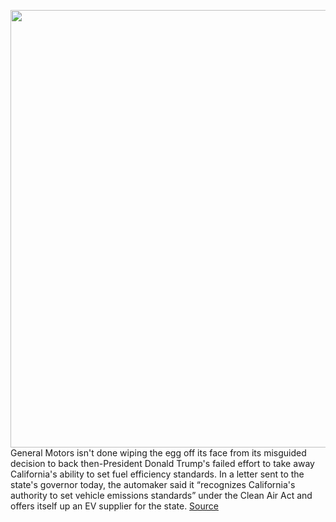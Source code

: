 <img src='https://cdn.vox-cdn.com/thumbor/fMkcNWfDSt1KVsmgpKYV4M7IWrg=/0x0:6000x3866/1200x800/filters:focal(2520x1453:3480x2413)/cdn.vox-cdn.com/uploads/chorus_image/image/70370222/1237448695.0.jpg' width='700px' /><br/>
General Motors isn't done wiping the egg off its face from its misguided decision to back then-President Donald Trump's failed effort to take away California's ability to set fuel efficiency standards. In a letter sent to the state's governor today, the automaker said it “recognizes California's authority to set vehicle emissions standards” under the Clean Air Act and offers itself up an EV supplier for the state.
<a href='https://www.theverge.com/2022/1/10/22876516/gm-california-vehicle-emissions-letter-newsom-trump'> Source <a/>